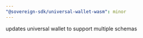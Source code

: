 ```yaml
---
"@sovereign-sdk/universal-wallet-wasm": minor
---
```


updates universal wallet to support multiple schemas
